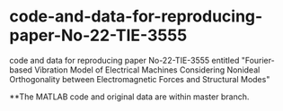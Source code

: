 # code-and-data-for-reproducing-paper-No-22-TIE-3555
code and data for reproducing paper No-22-TIE-3555 entitled "Fourier-based Vibration Model of Electrical Machines Considering Nonideal Orthogonality between Electromagnetic Forces and Structural Modes"

**The MATLAB code and original data are within master branch.
